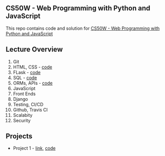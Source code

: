 CS50W -  Web Programming with Python and JavaScript
---

This repo contains code and solution for [CS50W -  Web Programming with Python and JavaScript](https://courses.edx.org/courses/course-v1:HarvardX+CS50W+Web/course/)

## Lecture Overview

1. Git
2. HTML, CSS - [code](./lectures/src1)
3. FLask - [code](./lectures/src2)
4. SQL - [code](./lectures/src3)
5. ORMs, APIs - [code](./lectures/src4)
6. JavaScript
7. Front Ends
8. Django
9. Testing, CI/CD
10. Github, Travis CI
11. Scalabity
12. Security

## Projects

- Project 1 - [link](https://docs.cs50.net/web/2020/x/projects/1/project1.html), [code](./projects/project1)


